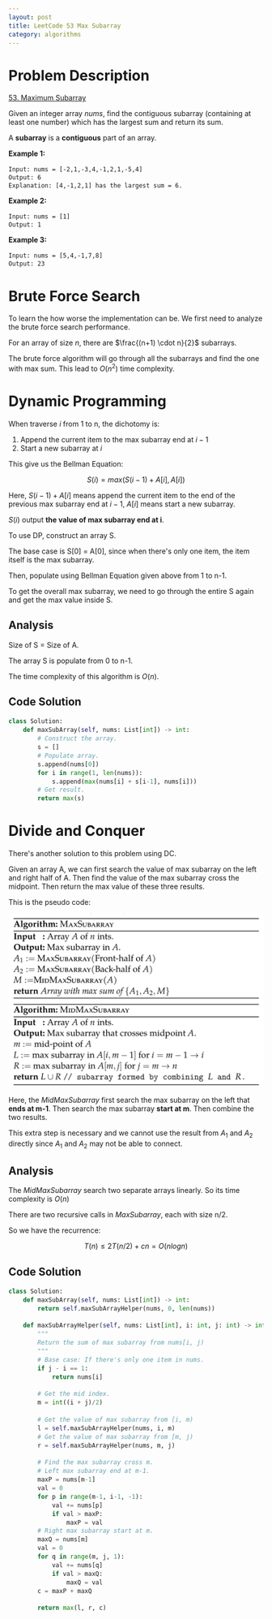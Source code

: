 ```yaml
---
layout: post
title: LeetCode 53 Max Subarray
category: algorithms
---
```


# Problem Description

[53. Maximum Subarray](https://leetcode.com/problems/maximum-subarray/)

Given an integer array $nums$, find the contiguous subarray (containing at least one number) which has the largest sum and return its sum.

A **subarray** is a **contiguous** part of an array.

**Example 1:**

```
Input: nums = [-2,1,-3,4,-1,2,1,-5,4]
Output: 6
Explanation: [4,-1,2,1] has the largest sum = 6.
```

**Example 2:**

```
Input: nums = [1]
Output: 1
```

**Example 3:**

```
Input: nums = [5,4,-1,7,8]
Output: 23
```

# Brute Force Search

To learn the how worse the implementation can be. We first need to analyze the brute force search performance.

For an array of size $n$, there are $\frac{(n+1) \cdot n}{2}$ subarrays.

The brute force algorithm will go through all the subarrays and find the one with max sum. This lead to $O(n^2)$ time complexity.

# Dynamic Programming

When traverse $i$ from 1 to n, the dichotomy is:

1. Append the current item to the max subarray end at $i-1$
2. Start a new subarray at $i$

This give us the Bellman Equation:

$$
S(i) = max(S(i-1) + A[i], A[i])
$$

Here, $S(i-1) + A[i]$ means append the current item to the end of the previous max subarray end at $i-1$, $A[i]$ means start a new subarray.

$S(i)$ output **the value of max subarray end at i**.

To use DP, construct an array S.

The base case is S[0] = A[0], since when there's only one item, the item itself is the max subarray.

Then, populate using Bellman Equation given above from 1 to n-1.

To get the overall max subarray, we need to go through the entire S again and get the max value inside S.

## Analysis

Size of S = Size of A.

The array S is populate from 0 to n-1.

The time complexity of this algorithm is $O(n)$.

## Code Solution

```python
class Solution:
    def maxSubArray(self, nums: List[int]) -> int:
        # Construct the array.
        s = []
        # Populate array.
        s.append(nums[0])
        for i in range(1, len(nums)):
            s.append(max(nums[i] + s[i-1], nums[i]))
        # Get result.
        return max(s)
```

# Divide and Conquer

There's another solution to this problem using DC.

Given an array A, we can first search the value of max subarray on the left and right half of A. Then find the value of the max subarray cross the midpoint. Then return the max value of these three results.

This is the pseudo code:

![picture 1](/images/2022-10-26-10-45-50-max-subarray-dc.png)

Here, the $MidMaxSubarray$ first search the max subarray on the left that **ends at m-1**. Then search the max subarray **start at m**. Then combine the two results.

This extra step is necessary and we cannot use the result from $A_1$ and $A_2$ directly since $A_1$ and $A_2$ may not be able to connect.

## Analysis

The $MidMaxSubarray$ search two separate arrays linearly. So its time complexity is $O(n)$

There are two recursive calls in $MaxSubarray$, each with size n/2.

So we have the recurrence:

$$
T(n) \le 2T(n/2) + cn = O(nlogn)
$$

## Code Solution

```python
class Solution:
    def maxSubArray(self, nums: List[int]) -> int:
        return self.maxSubArrayHelper(nums, 0, len(nums))

    def maxSubArrayHelper(self, nums: List[int], i: int, j: int) -> int:
        """
        Return the sum of max subarray from nums[i, j)
        """
        # Base case: If there's only one item in nums.
        if j - i == 1:
            return nums[i]

        # Get the mid index.
        m = int((i + j)/2)

        # Get the value of max subarray from [i, m)
        l = self.maxSubArrayHelper(nums, i, m)
        # Get the value of max subarray from [m, j)
        r = self.maxSubArrayHelper(nums, m, j)

        # Find the max subarray cross m.
        # Left max subarray end at m-1.
        maxP = nums[m-1]
        val = 0
        for p in range(m-1, i-1, -1):
            val += nums[p]
            if val > maxP:
                maxP = val
        # Right max subarray start at m.
        maxQ = nums[m]
        val = 0
        for q in range(m, j, 1):
            val += nums[q]
            if val > maxQ:
                maxQ = val
        c = maxP + maxQ

        return max(l, r, c)

```
